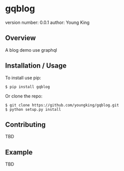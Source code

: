 gqblog
===============================

version number: 0.0.1
author: Young King

Overview
--------

A blog demo use graphql

Installation / Usage
--------------------

To install use pip:

    $ pip install gqblog


Or clone the repo:

    $ git clone https://github.com/youngking/gqblog.git
    $ python setup.py install
    
Contributing
------------

TBD

Example
-------

TBD